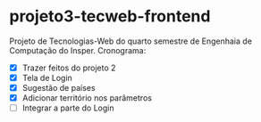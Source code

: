 # projeto3-tecweb-frontend

Projeto de Tecnologias-Web do quarto semestre de Engenhaia de Computação do Insper.
Cronograma:
- [x]  Trazer feitos do projeto 2
- [x]  Tela de Login
- [x]  Sugestão de países
- [x]  Adicionar território nos parâmetros
- [ ]  Integrar a parte do Login
